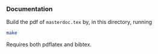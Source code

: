 ### Documentation

Build the pdf of `masterdoc.tex` by, in this directory, running

```bash
make
```

Requires both pdflatex and bibtex.
